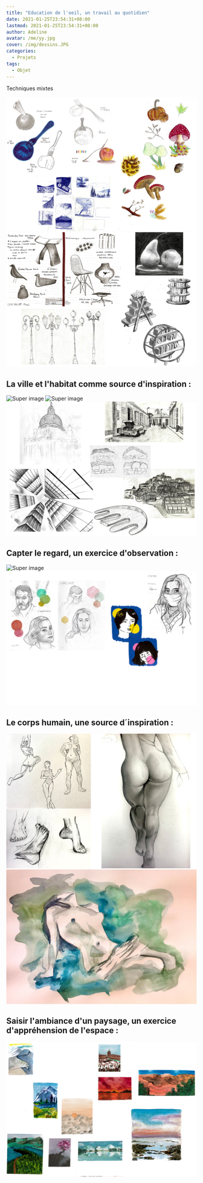 ```yaml
---
title: "Education de l'oeil, un travail au quotidien"
date: 2021-01-25T23:54:31+08:00
lastmod: 2021-01-25T23:54:31+08:00
author: Adeline
avatar: /me/yy.jpg
cover: /img/dessins.JPG
categories:
  - Projets
tags:
  - Objet
---
```

<!--more-->

Techniques mixtes

![Super image](/img/objet_carnet1.PNG)
![Super image](/img/objet_carnet2.PNG)


## La ville et l'habitat comme source d'inspiration :

![Super image](/img/archi_carnet1.PNG)
![Super image](/img/archi_carnet2.PNG)
![Super image](/img/archi_carnet3.PNG)


## Capter le regard, un exercice d'observation :

![Super image](/img/portrait_carnet1.PNG)
![Super image](/img/portrait_carnet2.PNG)

## Le corps humain, une source d´inspiration :

![Super image](/img/Corps_humain1.JPG)
![Super image](/img/Corps_humain2.JPG)

## Saisir l'ambiance d'un paysage, un exercice d'appréhension de l'espace :

![Super image](/img/paysage_carnet.PNG)



